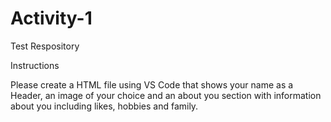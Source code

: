 # Activity-1
Test Respository

Instructions

Please create a HTML file using VS Code that shows your name as a Header, an image of your choice and an about you section with information about you including likes, hobbies and family.

